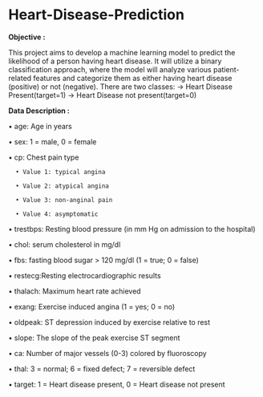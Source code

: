 # Heart-Disease-Prediction

**Objective :**

This project aims to develop a machine learning model to predict the likelihood of a person having heart disease. It will utilize a binary classification approach, where the model will analyze various patient-related features and categorize them as either having heart disease (positive) or not (negative).
There are two classes: 
   -> Heart Disease Present(target=1)
   -> Heart Disease not present(target=0)

   

**Data Description :**

• age: Age in years

• sex: 1 = male, 0 = female

• cp: Chest pain type

      • Value 1: typical angina
      
      • Value 2: atypical angina
      
      • Value 3: non-anginal pain
      
      • Value 4: asymptomatic
      
• trestbps: Resting blood pressure (in mm Hg on admission to the hospital)

• chol: serum cholesterol in mg/dl

• fbs: fasting blood sugar > 120 mg/dl (1 = true; 0 = false)

• restecg:Resting electrocardiographic results

• thalach: Maximum heart rate achieved

• exang: Exercise induced angina (1 = yes; 0 = no)

• oldpeak: ST depression induced by exercise relative to rest

• slope: The slope of the peak exercise ST segment

• ca: Number of major vessels (0-3) colored by fluoroscopy

• thal: 3 = normal; 6 = fixed defect; 7 = reversible defect

• target: 1 = Heart disease present, 0 = Heart disease not present
